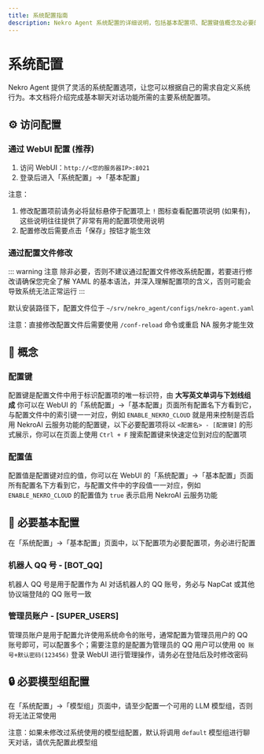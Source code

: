 ```yaml
---
title: 系统配置指南
description: Nekro Agent 系统配置的详细说明，包括基本配置项、配置键值概念及必要的模型组配置方法
---
```


# 系统配置

Nekro Agent 提供了灵活的系统配置选项，让您可以根据自己的需求自定义系统行为。本文档将介绍完成基本聊天对话功能所需的主要系统配置项。

## ⚙️ 访问配置

### 通过 WebUI 配置 (推荐)

1. 访问 WebUI：`http://<您的服务器IP>:8021`
2. 登录后进入「系统配置」→「基本配置」

注意：

1. 修改配置项前请务必将鼠标悬停于配置项上 `!` 图标查看配置项说明 (如果有)，这些说明往往提供了非常有用的配置项使用说明
2. 配置修改后需要点击「保存」按钮才能生效

### 通过配置文件修改

::: warning 注意
除非必要，否则不建议通过配置文件修改系统配置，若要进行修改请确保您完全了解 YAML 的基本语法，并深入理解配置项的含义，否则可能会导致系统无法正常运行
:::

默认安装路径下，配置文件位于 `~/srv/nekro_agent/configs/nekro-agent.yaml`

注意：直接修改配置文件后需要使用 `/conf-reload` 命令或重启 NA 服务才能生效

## 📝 概念

### 配置键

配置键是配置文件中用于标识配置项的唯一标识符，由 **大写英文单词与下划线组成** 你可以在 WebUI 的「系统配置」→「基本配置」页面所有配置名下方看到它，与配置文件中的索引键一一对应，例如 `ENABLE_NEKRO_CLOUD` 就是用来控制是否启用 NekroAI 云服务功能的配置键，以下必要配置项将以 `<配置名> - [配置键]` 的形式展示，你可以在页面上使用 `Ctrl + F` 搜索配置键来快速定位到对应的配置项

### 配置值

配置值是配置键对应的值，你可以在 WebUI 的「系统配置」→「基本配置」页面所有配置名下方看到它，与配置文件中的字段值一一对应，例如 `ENABLE_NEKRO_CLOUD` 的配置值为 `true` 表示启用 NekroAI 云服务功能

## 🔑 必要基本配置

在「系统配置」→「基本配置」页面中，以下配置项为必要配置项，务必进行配置

### 机器人 QQ 号 - [BOT_QQ]

机器人 QQ 号是用于配置作为 AI 对话机器人的 QQ 账号，务必与 NapCat 或其他协议端登陆的 QQ 账号一致

### 管理员账户 - [SUPER_USERS]

管理员账户是用于配置允许使用系统命令的账号，通常配置为管理员用户的 QQ 账号即可，可以配置多个；需要注意的是配置为管理员的 QQ 用户可以使用 `QQ 账号+默认密码(123456)` 登录 WebUI 进行管理操作，请务必在登陆后及时修改密码

## 🔒 必要模型组配置

在「系统配置」→「模型组」页面中，请至少配置一个可用的 LLM 模型组，否则将无法正常使用

注意：如果未修改过系统使用的模型组配置，默认将调用 `default` 模型组进行聊天对话，请优先配置此模型组

